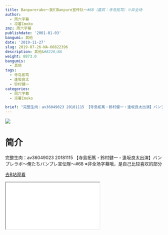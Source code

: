 ```yaml
---
title: Banpurerabo～我们Banpure宣传队～#68（嘉宾：寺岛拓笃）※非全场
author:
  - 周六字幕
  - 凉薯Imoko
zmz: 周六字幕
publishdate: '2001-01-03'
bangumi: 其他
date: '2019-11-27'
slug: 2019-07-26-NA-60822396
description: 其他&#8226;NA
weight: 8873.0
bangumis:
  - 其他
tags:
  - 寺岛拓笃
  - 逢坂良太
  - 铃村健一
categories:
  - 周六字幕
  - 凉薯Imoko

brief: "完整生肉：av36049023 20181115 【寺島拓篤・鈴村健一・逢坂良太出演】バンプレラボ～俺たちバンプレ宣伝隊～#68 ※非全场字幕哦，是自己比较喜欢的部分"
---
```

![](https://raw.githubusercontent.com/tcgriffith/owaraisite/master/static/tmpimg/32ea80bc489f9ff609481e004e78504a57367077.jpg.480.jpg)
# 简介  
完整生肉：av36049023
20181115 【寺島拓篤・鈴村健一・逢坂良太出演】バンプレラボ～俺たちバンプレ宣伝隊～#68
※非全场字幕哦，是自己比较喜欢的部分  

[去B站观看](https://www.bilibili.com/video/av60822396/)
<div class ="resp-container"><iframe class="testiframe" src="//player.bilibili.com/player.html?aid=60822396"", scrolling="no", allowfullscreen="true" > </iframe></div> 
